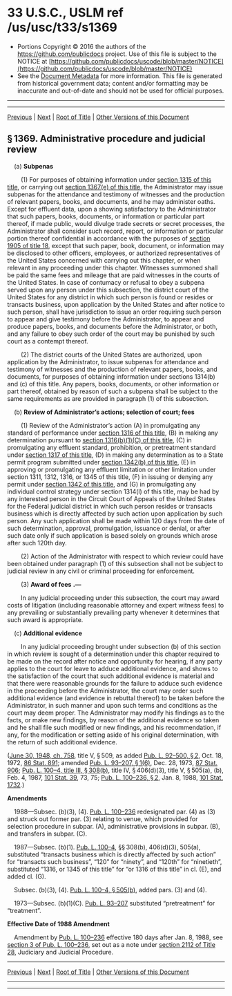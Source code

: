 ---
---

# 33 U.S.C., USLM ref /us/usc/t33/s1369

* Portions Copyright © 2016 the authors of the https://github.com/publicdocs project.
  Use of this file is subject to the NOTICE at [https://github.com/publicdocs/uscode/blob/master/NOTICE](https://github.com/publicdocs/uscode/blob/master/NOTICE)
* See the [Document Metadata](././../../../../..//README.md) for more information.
  This file is generated from historical government data; content and/or formatting may be inaccurate and out-of-date and should not be used for official purposes.

----------
----------

[Previous](./../../../../..//us/usc/t33/ch26/schV/m__us_usc_t33_s1368.md) | [Next](./../../../../..//us/usc/t33/ch26/schV/m__us_usc_t33_s1370.md) | [Root of Title](./../../../../../) | [Other Versions of this Document](https://publicdocs.github.io/go/links?ns=uslm&ref=%2Fus%2Fusc%2Ft33%2Fs1369)

## § 1369. Administrative procedure and judicial review

    (a) __Subpenas__ 

        (1) For purposes of obtaining information under [section 1315 of this title][/us/usc/t33/s1315], or carrying out [section 1367(e) of this title][/us/usc/t33/s1367/e], the Administrator may issue subpenas for the attendance and testimony of witnesses and the production of relevant papers, books, and documents, and he may administer oaths. Except for effluent data, upon a showing satisfactory to the Administrator that such papers, books, documents, or information or particular part thereof, if made public, would divulge trade secrets or secret processes, the Administrator shall consider such record, report, or information or particular portion thereof confidential in accordance with the purposes of [section 1905 of title 18][/us/usc/t18/s1905], except that such paper, book, document, or information may be disclosed to other officers, employees, or authorized representatives of the United States concerned with carrying out this chapter, or when relevant in any proceeding under this chapter. Witnesses summoned shall be paid the same fees and mileage that are paid witnesses in the courts of the United States. In case of contumacy or refusal to obey a subpena served upon any person under this subsection, the district court of the United States for any district in which such person is found or resides or transacts business, upon application by the United States and after notice to such person, shall have jurisdiction to issue an order requiring such person to appear and give testimony before the Administrator, to appear and produce papers, books, and documents before the Administrator, or both, and any failure to obey such order of the court may be punished by such court as a contempt thereof.

        (2) The district courts of the United States are authorized, upon application by the Administrator, to issue subpenas for attendance and testimony of witnesses and the production of relevant papers, books, and documents, for purposes of obtaining information under sections 1314(b) and (c) of this title. Any papers, books, documents, or other information or part thereof, obtained by reason of such a subpena shall be subject to the same requirements as are provided in paragraph (1) of this subsection.

    (b) __Review of Administrator’s actions; selection of court; fees__ 

        (1) Review of the Administrator’s action (A) in promulgating any standard of performance under [section 1316 of this title][/us/usc/t33/s1316], (B) in making any determination pursuant to [section 1316(b)(1)(C) of this title][/us/usc/t33/s1316/b/1/C], (C) in promulgating any effluent standard, prohibition, or pretreatment standard under [section 1317 of this title][/us/usc/t33/s1317], (D) in making any determination as to a State permit program submitted under [section 1342(b) of this title][/us/usc/t33/s1342/b], (E) in approving or promulgating any effluent limitation or other limitation under section 1311, 1312, 1316, or 1345 of this title, (F) in issuing or denying any permit under [section 1342 of this title][/us/usc/t33/s1342], and (G) in promulgating any individual control strategy under section 1314(l) of this title, may be had by any interested person in the Circuit Court of Appeals of the United States for the Federal judicial district in which such person resides or transacts business which is directly affected by such action upon application by such person. Any such application shall be made within 120 days from the date of such determination, approval, promulgation, issuance or denial, or after such date only if such application is based solely on grounds which arose after such 120th day.

        (2) Action of the Administrator with respect to which review could have been obtained under paragraph (1) of this subsection shall not be subject to judicial review in any civil or criminal proceeding for enforcement.

        (3)  __Award of fees__  __.—__ 

        In any judicial proceeding under this subsection, the court may award costs of litigation (including reasonable attorney and expert witness fees) to any prevailing or substantially prevailing party whenever it determines that such award is appropriate.

    (c) __Additional evidence__ 

        In any judicial proceeding brought under subsection (b) of this section in which review is sought of a determination under this chapter required to be made on the record after notice and opportunity for hearing, if any party applies to the court for leave to adduce additional evidence, and shows to the satisfaction of the court that such additional evidence is material and that there were reasonable grounds for the failure to adduce such evidence in the proceeding before the Administrator, the court may order such additional evidence (and evidence in rebuttal thereof) to be taken before the Administrator, in such manner and upon such terms and conditions as the court may deem proper. The Administrator may modify his findings as to the facts, or make new findings, by reason of the additional evidence so taken and he shall file such modified or new findings, and his recommendation, if any, for the modification or setting aside of his original determination, with the return of such additional evidence.

([June 30, 1948, ch. 758][/us/act/1948-06-30/ch758], title V, § 509, as added [Pub. L. 92–500, § 2][/us/pl/92/500/s2], Oct. 18, 1972, [86 Stat. 891][/us/stat/86/891]; amended [Pub. L. 93–207, § 1(6)][/us/pl/93/207/s1/6], Dec. 28, 1973, [87 Stat. 906][/us/stat/87/906]; [Pub. L. 100–4, title III, § 308(b)][/us/pl/100/4/s308/b], title IV, § 406(d)(3), title V, § 505(a), (b), Feb. 4, 1987, [101 Stat. 39][/us/stat/101/39], 73, 75; [Pub. L. 100–236, § 2][/us/pl/100/236/s2], Jan. 8, 1988, [101 Stat. 1732][/us/stat/101/1732].)

 __Amendments__ 

    1988—Subsec. (b)(3), (4). [Pub. L. 100–236][/us/pl/100/236] redesignated par. (4) as (3) and struck out former par. (3) relating to venue, which provided for selection procedure in subpar. (A), administrative provisions in subpar. (B), and transfers in subpar. (C).

    1987—Subsec. (b)(1). [Pub. L. 100–4][/us/pl/100/4], §§ 308(b), 406(d)(3), 505(a), substituted “transacts business which is directly affected by such action” for “transacts such business”, “120” for “ninety”, and “120th” for “ninetieth”, substituted “1316, or 1345 of this title” for “or 1316 of this title” in cl. (E), and added cl. (G).

    Subsec. (b)(3), (4). [Pub. L. 100–4, § 505(b)][/us/pl/100/4/s505/b], added pars. (3) and (4).

    1973—Subsec. (b)(1)(C). [Pub. L. 93–207][/us/pl/93/207] substituted “pretreatment” for “treatment”.

 __Effective Date of 1988 Amendment__ 

    Amendment by [Pub. L. 100–236][/us/pl/100/236] effective 180 days after Jan. 8, 1988, see [section 3 of Pub. L. 100–236][/us/pl/100/236/s3], set out as a note under [section 2112 of Title 28][/us/usc/t28/s2112], Judiciary and Judicial Procedure.

----------

[Previous](./../../../../..//us/usc/t33/ch26/schV/m__us_usc_t33_s1368.md) | [Next](./../../../../..//us/usc/t33/ch26/schV/m__us_usc_t33_s1370.md) | [Root of Title](./../../../../../) | [Other Versions of this Document](https://publicdocs.github.io/go/links?ns=uslm&ref=%2Fus%2Fusc%2Ft33%2Fs1369)

----------
----------

[/us/usc/t33/s1315]: https://publicdocs.github.io/go/links?ns=uslm&ref=%2Fus%2Fusc%2Ft33%2Fs1315
[/us/usc/t33/s1367/e]: https://publicdocs.github.io/go/links?ns=uslm&ref=%2Fus%2Fusc%2Ft33%2Fs1367%2Fe
[/us/usc/t18/s1905]: https://publicdocs.github.io/go/links?ns=uslm&ref=%2Fus%2Fusc%2Ft18%2Fs1905
[/us/usc/t33/s1316]: https://publicdocs.github.io/go/links?ns=uslm&ref=%2Fus%2Fusc%2Ft33%2Fs1316
[/us/usc/t33/s1316/b/1/C]: https://publicdocs.github.io/go/links?ns=uslm&ref=%2Fus%2Fusc%2Ft33%2Fs1316%2Fb%2F1%2FC
[/us/usc/t33/s1317]: https://publicdocs.github.io/go/links?ns=uslm&ref=%2Fus%2Fusc%2Ft33%2Fs1317
[/us/usc/t33/s1342/b]: https://publicdocs.github.io/go/links?ns=uslm&ref=%2Fus%2Fusc%2Ft33%2Fs1342%2Fb
[/us/usc/t33/s1342]: https://publicdocs.github.io/go/links?ns=uslm&ref=%2Fus%2Fusc%2Ft33%2Fs1342
[/us/act/1948-06-30/ch758]: https://publicdocs.github.io/go/links?ns=uslm&ref=%2Fus%2Fact%2F1948-06-30%2Fch758
[/us/pl/92/500/s2]: https://publicdocs.github.io/go/links?ns=uslm&ref=%2Fus%2Fpl%2F92%2F500%2Fs2
[/us/stat/86/891]: https://publicdocs.github.io/go/links?ns=uslm&ref=%2Fus%2Fstat%2F86%2F891
[/us/pl/93/207/s1/6]: https://publicdocs.github.io/go/links?ns=uslm&ref=%2Fus%2Fpl%2F93%2F207%2Fs1%2F6
[/us/stat/87/906]: https://publicdocs.github.io/go/links?ns=uslm&ref=%2Fus%2Fstat%2F87%2F906
[/us/pl/100/4/s308/b]: https://publicdocs.github.io/go/links?ns=uslm&ref=%2Fus%2Fpl%2F100%2F4%2Fs308%2Fb
[/us/stat/101/39]: https://publicdocs.github.io/go/links?ns=uslm&ref=%2Fus%2Fstat%2F101%2F39
[/us/pl/100/236/s2]: https://publicdocs.github.io/go/links?ns=uslm&ref=%2Fus%2Fpl%2F100%2F236%2Fs2
[/us/stat/101/1732]: https://publicdocs.github.io/go/links?ns=uslm&ref=%2Fus%2Fstat%2F101%2F1732
[/us/pl/100/236]: https://publicdocs.github.io/go/links?ns=uslm&ref=%2Fus%2Fpl%2F100%2F236
[/us/pl/100/4]: https://publicdocs.github.io/go/links?ns=uslm&ref=%2Fus%2Fpl%2F100%2F4
[/us/pl/100/4/s505/b]: https://publicdocs.github.io/go/links?ns=uslm&ref=%2Fus%2Fpl%2F100%2F4%2Fs505%2Fb
[/us/pl/93/207]: https://publicdocs.github.io/go/links?ns=uslm&ref=%2Fus%2Fpl%2F93%2F207
[/us/pl/100/236]: https://publicdocs.github.io/go/links?ns=uslm&ref=%2Fus%2Fpl%2F100%2F236
[/us/pl/100/236/s3]: https://publicdocs.github.io/go/links?ns=uslm&ref=%2Fus%2Fpl%2F100%2F236%2Fs3
[/us/usc/t28/s2112]: https://publicdocs.github.io/go/links?ns=uslm&ref=%2Fus%2Fusc%2Ft28%2Fs2112


